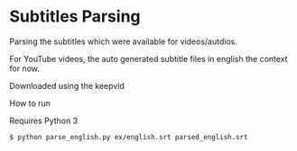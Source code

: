 # Subtitles Parsing

Parsing the subtitles which were available for videos/autdios.

For YouTube videos, the auto generated subtitle files in english the context for now.

Downloaded using the keepvid

How to run

Requires Python 3

```sh
$ python parse_english.py ex/english.srt parsed_english.srt
```